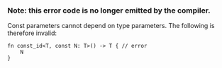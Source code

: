 ### Note: this error code is no longer emitted by the compiler.

Const parameters cannot depend on type parameters.
The following is therefore invalid:

```compile_fail,E0770
fn const_id<T, const N: T>() -> T { // error
    N
}
```
